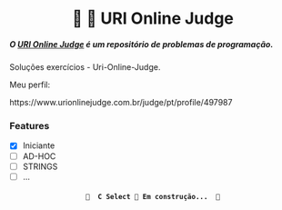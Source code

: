 <h1 align="center">🚀 🚀 URI Online Judge</h1>

<h5> O <a href="https://www.urionlinejudge.com.br/judge/pt">URI Online Judge</a> é um repositório de problemas de programação. </h5>

<p>Soluções exercícios - Uri-Online-Judge.</p>

<p>Meu perfil:</p>

<p>https://www.urionlinejudge.com.br/judge/pt/profile/497987</p>

### Features

- [x] Iniciante
- [ ] AD-HOC
- [ ] STRINGS
- [ ] ...

<h4 align="center"> 
  
	🚧  C Select 🚀 Em construção...  🚧
</h4>

